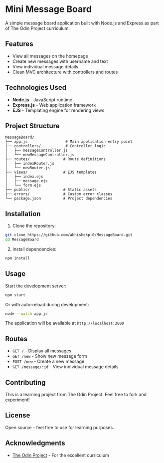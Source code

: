 # Mini Message Board

A simple message board application built with Node.js and Express as part of The Odin Project curriculum.

## Features

- View all messages on the homepage
- Create new messages with username and text
- View individual message details
- Clean MVC architecture with controllers and routes

## Technologies Used

- **Node.js** - JavaScript runtime
- **Express.js** - Web application framework
- **EJS** - Templating engine for rendering views

## Project Structure

```
MessageBoard/
├── app.js                 # Main application entry point
├── controllers/           # Controller logic
│   ├── messageController.js
│   └── newMessageController.js
├── routes/               # Route definitions
│   ├── indexRouter.js
│   └── newRouter.js
├── views/                # EJS templates
│   ├── index.ejs
│   ├── message.ejs
│   └── form.ejs
├── public/               # Static assets
├── errors/               # Custom error classes
└── package.json          # Project dependencies
```

## Installation

1. Clone the repository:
```bash
git clone https://github.com/abhishekp-0/MessageBoard.git
cd MessageBoard
```

2. Install dependencies:
```bash
npm install
```

## Usage

Start the development server:
```bash
npm start
```

Or with auto-reload during development:
```bash
node --watch app.js
```

The application will be available at `http://localhost:3000`

## Routes

- `GET /` - Display all messages
- `GET /new` - Show new message form
- `POST /new` - Create a new message
- `GET /message/:id` - View individual message details

## Contributing

This is a learning project from The Odin Project. Feel free to fork and experiment!

## License

Open source - feel free to use for learning purposes.

## Acknowledgments

- [The Odin Project](https://www.theodinproject.com/) - For the excellent curriculum
